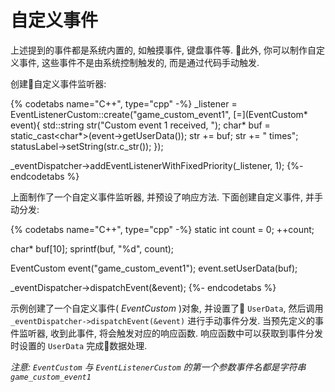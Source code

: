 # 自定义事件

上述提到的事件都是系统内置的, 如触摸事件, 键盘事件等. 此外, 你可以制作自定义事件, 这些事件不是由系统控制触发的, 而是通过代码手动触发.

创建自定义事件监听器:

{% codetabs name="C++", type="cpp" -%}
_listener = EventListenerCustom::create("game_custom_event1", [=](EventCustom* event){
    std::string str("Custom event 1 received, ");
    char* buf = static_cast<char*>(event->getUserData());
    str += buf;
    str += " times";
    statusLabel->setString(str.c_str());
});

_eventDispatcher->addEventListenerWithFixedPriority(_listener, 1);
{%- endcodetabs %}

上面制作了一个自定义事件监听器, 并预设了响应方法. 下面创建自定义事件, 并手动分发:

{% codetabs name="C++", type="cpp" -%}
static int count = 0;
++count;

char* buf[10];
sprintf(buf, "%d", count);

EventCustom event("game_custom_event1");
event.setUserData(buf);

_eventDispatcher->dispatchEvent(&event);
{%- endcodetabs %}

示例创建了一个自定义事件( _EventCustom_ )对象, 并设置了 `UserData`, 然后调用 `_eventDispatcher->dispatchEvent(&event)` 进行手动事件分发. 当预先定义的事件监听器, 收到此事件, 将会触发对应的响应函数. 响应函数中可以获取到事件分发时设置的 `UserData` 完成数据处理.

_注意: `EventCustom` 与 `EventListenerCustom` 的第一个参数事件名都是字符串 `game_custom_event1`_
